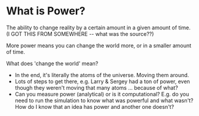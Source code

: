 # What is Power?
The ability to change reality by a certain amount in a given amount of time. (I GOT THIS FROM SOMEWHERE -- what was the source??)

More power means you can change the world more, or in a smaller amount of time.

What does 'change the world' mean?
* In the end, it's literally the atoms of the universe. Moving them around. 
* Lots of steps to get there, e.g. Larry & Sergey had a ton of power, even though they weren't moving that many atoms ... because of what?
* Can you measure power (analytical) or is it computational? E.g. do you need to run the simulation to know what was powerful and what wasn't? How do I know that an idea has power and another one doesn't?